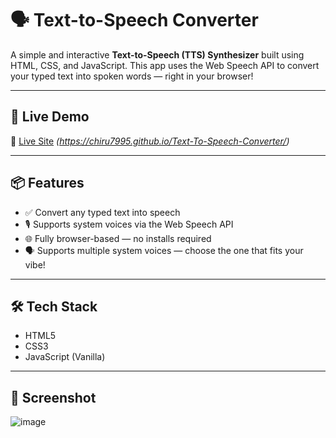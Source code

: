 # 🗣️ Text-to-Speech Converter

A simple and interactive **Text-to-Speech (TTS) Synthesizer** built using HTML, CSS, and JavaScript. 
This app uses the Web Speech API to convert your typed text into spoken words — right in your browser!

---

## 🚀 Live Demo

🔗 [Live Site]()
*(https://chiru7995.github.io/Text-To-Speech-Converter/)*

---

## 📦 Features

- ✅ Convert any typed text into speech
- 🎙️ Supports system voices via the Web Speech API
- 🌐 Fully browser-based — no installs required
- 🗣️ Supports multiple system voices — choose the one that fits your vibe!

---

## 🛠️ Tech Stack

- HTML5
- CSS3
- JavaScript (Vanilla)

---
## 🌟 Screenshot
![image](https://github.com/user-attachments/assets/1a9f8cda-0bf9-47c9-a642-fb47ef5d74e2)

